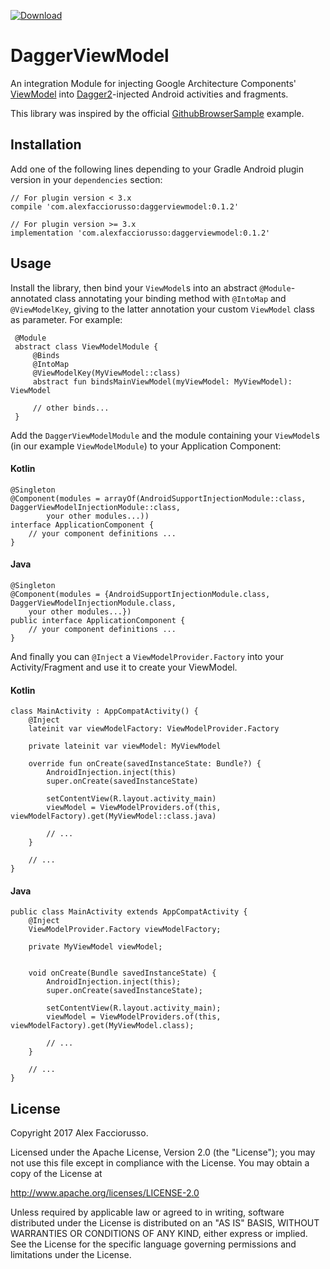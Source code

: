  [ ![Download](https://api.bintray.com/packages/alexfacciorusso/DaggerViewModel/daggerviewmodel/images/download.svg) ](https://bintray.com/alexfacciorusso/DaggerViewModel/daggerviewmodel/_latestVersion)

# DaggerViewModel

An integration Module for injecting Google Architecture Components' [ViewModel][viewmodel] into
[Dagger2][dagger2]-injected Android activities and fragments.

This library was inspired by the official [GithubBrowserSample][GithubBrowserSample] example.

## Installation

Add one of the following lines depending to your Gradle Android plugin version in your
`dependencies` section:

    // For plugin version < 3.x
    compile 'com.alexfacciorusso:daggerviewmodel:0.1.2'
    
    // For plugin version >= 3.x
    implementation 'com.alexfacciorusso:daggerviewmodel:0.1.2'

## Usage

Install the library, then bind your `ViewModel`s into an abstract `@Module`-annotated class 
annotating your binding method with `@IntoMap` and `@ViewModelKey`, giving to the latter
annotation your custom `ViewModel` class as parameter.
For example:

     @Module
     abstract class ViewModelModule {
         @Binds
         @IntoMap
         @ViewModelKey(MyViewModel::class)
         abstract fun bindsMainViewModel(myViewModel: MyViewModel): ViewModel
         
         // other binds...
     }
 
Add the `DaggerViewModelModule` and the module containing your `ViewModel`s (in our example `ViewModelModule`) to your Application Component:

#### Kotlin

    @Singleton
    @Component(modules = arrayOf(AndroidSupportInjectionModule::class, DaggerViewModelInjectionModule::class,
            your other modules...))
    interface ApplicationComponent {
        // your component definitions ...
    }

#### Java
        
    @Singleton
    @Component(modules = {AndroidSupportInjectionModule.class, DaggerViewModelInjectionModule.class, 
        your other modules...})
    public interface ApplicationComponent {
        // your component definitions ...
    }
    
And finally you can `@Inject` a `ViewModelProvider.Factory` into your Activity/Fragment and use it
to create your ViewModel.
 
#### Kotlin
    
    class MainActivity : AppCompatActivity() {
        @Inject
        lateinit var viewModelFactory: ViewModelProvider.Factory
        
        private lateinit var viewModel: MyViewModel
        
        override fun onCreate(savedInstanceState: Bundle?) {
            AndroidInjection.inject(this)
            super.onCreate(savedInstanceState)
            
            setContentView(R.layout.activity_main)
            viewModel = ViewModelProviders.of(this, viewModelFactory).get(MyViewModel::class.java)
            
            // ...
        }
        
        // ...
    }
    
#### Java

    public class MainActivity extends AppCompatActivity {
        @Inject
        ViewModelProvider.Factory viewModelFactory;
            
        private MyViewModel viewModel;
        
        
        void onCreate(Bundle savedInstanceState) {
            AndroidInjection.inject(this);
            super.onCreate(savedInstanceState);
            
            setContentView(R.layout.activity_main);
            viewModel = ViewModelProviders.of(this, viewModelFactory).get(MyViewModel.class);
            
            // ...
        }
        
        // ...
    }

## License

Copyright 2017 Alex Facciorusso.

Licensed under the Apache License, Version 2.0 (the "License");
you may not use this file except in compliance with the License.
You may obtain a copy of the License at

   http://www.apache.org/licenses/LICENSE-2.0

Unless required by applicable law or agreed to in writing, software
distributed under the License is distributed on an "AS IS" BASIS,
WITHOUT WARRANTIES OR CONDITIONS OF ANY KIND, either express or implied.
See the License for the specific language governing permissions and
limitations under the License.


[viewmodel]: https://developer.android.com/topic/libraries/architecture/viewmodel.html
[dagger2]: https://google.github.io/dagger/
[GithubBrowserSample]: https://github.com/googlesamples/android-architecture-components/tree/master/GithubBrowserSample

